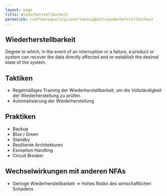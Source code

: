 ```yaml
---
layout: page
title: Wiederherstellbarkeit
permalink: /softwarequality/zuverlaessigkeit/wiederherstellbarkeit
---
```


## Wiederherstellbarkeit

Degree to which, in the event of an interruption or a failure, a product or system can recover the data directly affected and re-establish the desired state of the system.

## Taktiken

* Regelmäßiges Training der Wiederherstellbarkeit, um die Vollständigkeit der Wiederherstellung zu prüfen.
* Automatisierung der Wiederherstellung

## Praktiken

* Backup
* Blue / Green
* Standby
* Resilliente Architekturen
* Exception Handling
* Circuit Breaker

## Wechselwirkungen mit anderen NFAs

* Geringe Wiederherstellbarkeit -> Hohes Risiko des wirtschaftlichen Schadens